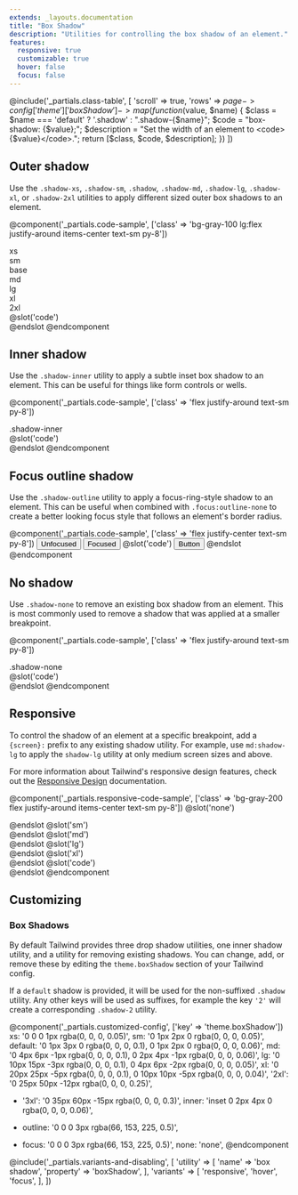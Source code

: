 ```yaml
---
extends: _layouts.documentation
title: "Box Shadow"
description: "Utilities for controlling the box shadow of an element."
features:
  responsive: true
  customizable: true
  hover: false
  focus: false
---
```


@include('_partials.class-table', [
  'scroll' => true,
  'rows' => $page->config['theme']['boxShadow']->map(function ($value, $name) {
    $class = $name === 'default' ? '.shadow' : ".shadow-{$name}";
    $code = "box-shadow: {$value};";
    $description = "Set the width of an element to <code>{$value}</code>.";
    return [$class, $code, $description];
  })
])

## Outer shadow

Use the `.shadow-xs`, `.shadow-sm`, `.shadow`, `.shadow-md`, `.shadow-lg`, `.shadow-xl`, or `.shadow-2xl` utilities to apply different sized outer box shadows to an element.

@component('_partials.code-sample', ['class' => 'bg-gray-100 lg:flex justify-around items-center text-sm py-8'])
<div class="text-center px-2">
  <div class="mb-1 text-xs text-gray-600">xs</div>
  <div class="mx-auto h-6 w-6 text-xs bg-white rounded shadow-xs"></div>
</div>
<div class="mt-6 lg:mt-0 text-center px-2">
  <div class="mb-1 text-xs text-gray-600">sm</div>
  <div class="mx-auto h-8 w-8 text-xs bg-white rounded shadow-sm"></div>
</div>
<div class="mt-6 lg:mt-0 text-center px-2">
  <div class="mb-1 text-xs text-gray-600">base</div>
  <div class="mx-auto h-10 w-10 text-xs bg-white rounded shadow"></div>
</div>
<div class="mt-6 lg:mt-0 text-center px-2">
  <div class="mb-1 text-xs text-gray-600">md</div>
  <div class="mx-auto h-12 w-12 text-xs bg-white rounded shadow-md"></div>
</div>
<div class="mt-6 lg:mt-0 text-center px-2">
  <div class="mb-1 text-xs text-gray-600">lg</div>
  <div class="mx-auto h-16 w-16 text-xs bg-white rounded shadow-lg"></div>
</div>
<div class="mt-6 lg:mt-0 text-center px-2">
  <div class="mb-1 text-xs text-gray-600">xl</div>
  <div class="mx-auto h-20 w-20 text-xs bg-white rounded shadow-xl"></div>
</div>
<div class="mt-6 lg:mt-0 text-center px-2">
  <div class="mb-1 text-xs text-gray-600">2xl</div>
  <div class="mx-auto h-24 w-24 text-xs bg-white rounded shadow-2xl"></div>
</div>
@slot('code')
<div class="shadow-xs"></div>
<div class="shadow-sm"></div>
<div class="shadow"></div>
<div class="shadow-md"></div>
<div class="shadow-lg"></div>
<div class="shadow-xl"></div>
<div class="shadow-2xl"></div>
@endslot
@endcomponent

## Inner shadow

Use the `.shadow-inner` utility to apply a subtle inset box shadow to an element. This can be useful for things like form controls or wells.

@component('_partials.code-sample', ['class' => 'flex justify-around text-sm py-8'])
<div class="rounded p-4 bg-gray-200 shadow-inner">.shadow-inner</div>
@slot('code')
<div class="shadow-inner"></div>
@endslot
@endcomponent

## Focus outline shadow

Use the `.shadow-outline` utility to apply a focus-ring-style shadow to an element. This can be useful when combined with `.focus:outline-none` to create a better looking focus style that follows an element's border radius.

@component('_partials.code-sample', ['class' => 'flex justify-center text-sm py-8'])
<button class="focus:outline-none focus:shadow-outline bg-blue-500 hover:bg-blue-600 text-white font-bold py-2 px-4 rounded w-32 mr-6">
  Unfocused
</button>
<button class="focus:outline-none shadow-outline bg-blue-500 hover:bg-blue-600 text-white font-bold py-2 px-4 rounded w-32">
  Focused
</button>
@slot('code')
<button class="focus:outline-none focus:shadow-outline ...">
  Button
</button>
@endslot
@endcomponent

## No shadow

Use `.shadow-none` to remove an existing box shadow from an element. This is most commonly used to remove a shadow that was applied at a smaller breakpoint.

@component('_partials.code-sample', ['class' => 'flex justify-around text-sm py-8'])
<div class="rounded p-4 shadow-none bg-gray-200">.shadow-none</div>
@slot('code')
<div class="shadow-none"></div>
@endslot
@endcomponent

## Responsive

To control the shadow of an element at a specific breakpoint, add a `{screen}:` prefix to any existing shadow utility. For example, use `md:shadow-lg` to apply the `shadow-lg` utility at only medium screen sizes and above.

For more information about Tailwind's responsive design features, check out the [Responsive Design](/docs/responsive-design) documentation.


@component('_partials.responsive-code-sample', ['class' => 'bg-gray-200 flex justify-around items-center text-sm py-8'])
@slot('none')
<div class="h-16 w-16 bg-white rounded shadow"></div>
@endslot
@slot('sm')
<div class="h-16 w-16 bg-white rounded shadow-md"></div>
@endslot
@slot('md')
<div class="h-16 w-16 bg-white rounded shadow-lg"></div>
@endslot
@slot('lg')
<div class="h-16 w-16 bg-white rounded shadow-xl"></div>
@endslot
@slot('xl')
<div class="h-16 w-16 bg-white rounded shadow-2xl"></div>
@endslot
@slot('code')
<div class="none:shadow sm:shadow-md md:shadow-lg lg:shadow-xl xl:shadow-2xl ...">
  <!-- ... -->
</div>
@endslot
@endcomponent

## Customizing

### Box Shadows

By default Tailwind provides three drop shadow utilities, one inner shadow utility, and a utility for removing existing shadows. You can change, add, or remove these by editing the `theme.boxShadow` section of your Tailwind config.

If a `default` shadow is provided, it will be used for the non-suffixed `.shadow` utility. Any other keys will be used as suffixes, for example the key `'2'` will create a corresponding `.shadow-2` utility.

@component('_partials.customized-config', ['key' => 'theme.boxShadow'])
  xs: '0 0 0 1px rgba(0, 0, 0, 0.05)',
  sm: '0 1px 2px 0 rgba(0, 0, 0, 0.05)',
  default: '0 1px 3px 0 rgba(0, 0, 0, 0.1), 0 1px 2px 0 rgba(0, 0, 0, 0.06)',
  md: '0 4px 6px -1px rgba(0, 0, 0, 0.1), 0 2px 4px -1px rgba(0, 0, 0, 0.06)',
  lg: '0 10px 15px -3px rgba(0, 0, 0, 0.1), 0 4px 6px -2px rgba(0, 0, 0, 0.05)',
  xl: '0 20px 25px -5px rgba(0, 0, 0, 0.1), 0 10px 10px -5px rgba(0, 0, 0, 0.04)',
  '2xl': '0 25px 50px -12px rgba(0, 0, 0, 0.25)',
+ '3xl': '0 35px 60px -15px rgba(0, 0, 0, 0.3)',
  inner: 'inset 0 2px 4px 0 rgba(0, 0, 0, 0.06)',
- outline: '0 0 0 3px rgba(66, 153, 225, 0.5)',
+ focus: '0 0 0 3px rgba(66, 153, 225, 0.5)',
  none: 'none',
@endcomponent

@include('_partials.variants-and-disabling', [
    'utility' => [
        'name' => 'box shadow',
        'property' => 'boxShadow',
    ],
    'variants' => [
        'responsive',
        'hover',
        'focus',
    ],
])
